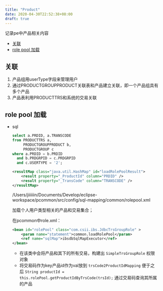 ```yaml
---
title: "Product"
date: 2020-04-30T22:52:38+08:00
draft: true
---
```


记录pe中产品相关内容
<!--more-->


<!-- vim-markdown-toc GFM -->

* [关联](#关联)
* [role pool 加载](#role-pool-加载)

<!-- vim-markdown-toc -->

## 关联

1. 产品组用userType字段来管理用户
2. 通过PRODUCTGROUPPRODUCT关联表和产品建立关联，即一个产品组具有多个产品
3. 产品表利用PRODUCTTRS和系统的交易关联


## role pool 加载

+ sql

    ```sql
    select a.PRDID, a.TRANSCODE
    from PRODUCTTRS a,
         PRODUCTGROUPPRODUCT b,
         PRODUCTGROUP c
    where a.PRDID = b.PRDID
      and b.PRDGRPID = c.PRDGRPID
      and c.USERTYPE = '2';
    ```

    ```xml
    <resultMap class="java.util.HashMap" id="loadRolePoolResult">
		<result property="_ProductId" column="PRDID" />
		<result property="_TransCode" column="TRANSCODE" />
	</resultMap>
    ```

    /Users/jiiiiiin/Documents/Develop/eclipse-workspace/pcommon/src/config/sql-mapping/common/rolepool.xml

    加载个人用户类型相关的产品和交易集合；

    在pcommon中role.xml：

    ```xml
    <bean id="rolePool" class="com.csii.ibs.JdbcTrsGroupRole" >
		<param name="statement">common.loadRolePool</param>
		<ref name="sqlMap">ibsdbSqlMapExecutor</ref>
	</bean>
    ```
    
    + 在该类中会将产品和其下的所有交易，构建出 `SimpleTrsGroupRole` 权限对象
    + 将交易码作为key产品id作为val放到 `trsCode2ProductIdMapping` 便于之后 `String productId = this.rolePool.getProductIdByTrsCode(trsId);` 通过交易码查询其所属的产品
    

